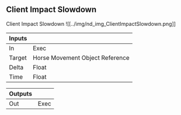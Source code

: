 ## Client Impact Slowdown
Client Impact Slowdown
![[../img/nd_img_ClientImpactSlowdown.png]]

|Inputs||
|--|--|
| In | Exec |
| Target | Horse Movement Object Reference |
| Delta | Float |
| Time | Float |

|Outputs||
|--|--|
| Out | Exec |
